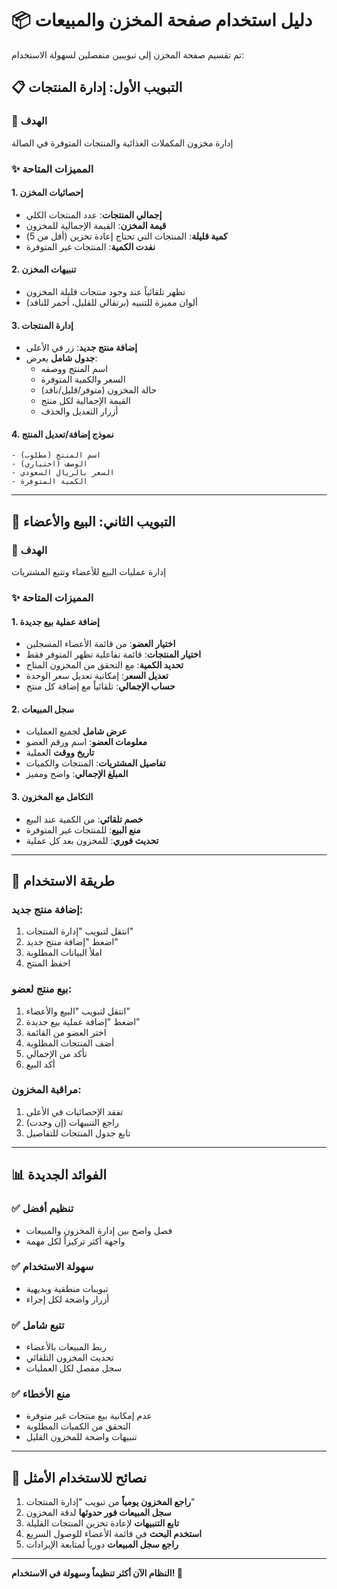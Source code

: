 # 📦 دليل استخدام صفحة المخزن والمبيعات

تم تقسيم صفحة المخزن إلى تبويبين منفصلين لسهولة الاستخدام:

## 📋 التبويب الأول: إدارة المنتجات

### 🎯 الهدف

إدارة مخزون المكملات الغذائية والمنتجات المتوفرة في الصالة

### ✨ المميزات المتاحة

#### 1. إحصائيات المخزن

- **إجمالي المنتجات**: عدد المنتجات الكلي
- **قيمة المخزن**: القيمة الإجمالية للمخزون
- **كمية قليلة**: المنتجات التي تحتاج إعادة تخزين (أقل من 5)
- **نفدت الكمية**: المنتجات غير المتوفرة

#### 2. تنبيهات المخزن

- تظهر تلقائياً عند وجود منتجات قليلة المخزون
- ألوان مميزة للتنبيه (برتقالي للقليل، أحمر للنافد)

#### 3. إدارة المنتجات

- **إضافة منتج جديد**: زر في الأعلى
- **جدول شامل** يعرض:
  - اسم المنتج ووصفه
  - السعر والكمية المتوفرة
  - حالة المخزون (متوفر/قليل/نافد)
  - القيمة الإجمالية لكل منتج
  - أزرار التعديل والحذف

#### 4. نموذج إضافة/تعديل المنتج

```
- اسم المنتج (مطلوب)
- الوصف (اختياري)
- السعر بالريال السعودي
- الكمية المتوفرة
```

---

## 🛒 التبويب الثاني: البيع والأعضاء

### 🎯 الهدف

إدارة عمليات البيع للأعضاء وتتبع المشتريات

### ✨ المميزات المتاحة

#### 1. إضافة عملية بيع جديدة

- **اختيار العضو**: من قائمة الأعضاء المسجلين
- **اختيار المنتجات**: قائمة تفاعلية تظهر المتوفر فقط
- **تحديد الكمية**: مع التحقق من المخزون المتاح
- **تعديل السعر**: إمكانية تعديل سعر الوحدة
- **حساب الإجمالي**: تلقائياً مع إضافة كل منتج

#### 2. سجل المبيعات

- **عرض شامل** لجميع العمليات
- **معلومات العضو**: اسم ورقم العضو
- **تاريخ ووقت** العملية
- **تفاصيل المشتريات**: المنتجات والكميات
- **المبلغ الإجمالي**: واضح ومميز

#### 3. التكامل مع المخزون

- **خصم تلقائي**: من الكمية عند البيع
- **منع البيع**: للمنتجات غير المتوفرة
- **تحديث فوري**: للمخزون بعد كل عملية

---

## 🔄 طريقة الاستخدام

### إضافة منتج جديد:

1. انتقل لتبويب "إدارة المنتجات"
2. اضغط "إضافة منتج جديد"
3. املأ البيانات المطلوبة
4. احفظ المنتج

### بيع منتج لعضو:

1. انتقل لتبويب "البيع والأعضاء"
2. اضغط "إضافة عملية بيع جديدة"
3. اختر العضو من القائمة
4. أضف المنتجات المطلوبة
5. تأكد من الإجمالي
6. أكد البيع

### مراقبة المخزون:

1. تفقد الإحصائيات في الأعلى
2. راجع التنبيهات (إن وجدت)
3. تابع جدول المنتجات للتفاصيل

---

## 📊 الفوائد الجديدة

### ✅ تنظيم أفضل

- فصل واضح بين إدارة المخزون والمبيعات
- واجهة أكثر تركيزاً لكل مهمة

### ✅ سهولة الاستخدام

- تبويبات منطقية وبديهية
- أزرار واضحة لكل إجراء

### ✅ تتبع شامل

- ربط المبيعات بالأعضاء
- تحديث المخزون التلقائي
- سجل مفصل لكل العمليات

### ✅ منع الأخطاء

- عدم إمكانية بيع منتجات غير متوفرة
- التحقق من الكميات المطلوبة
- تنبيهات واضحة للمخزون القليل

---

## 🚀 نصائح للاستخدام الأمثل

1. **راجع المخزون يومياً** من تبويب "إدارة المنتجات"
2. **سجل المبيعات فور حدوثها** لدقة المخزون
3. **تابع التنبيهات** لإعادة تخزين المنتجات القليلة
4. **استخدم البحث** في قائمة الأعضاء للوصول السريع
5. **راجع سجل المبيعات** دورياً لمتابعة الإيرادات

---

**النظام الآن أكثر تنظيماً وسهولة في الاستخدام! 🎉**
